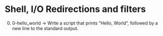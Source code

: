 # Shell, I/O Redirections and filters
0. 0-hello_world -> Write a script that prints “Hello, World”, followed by a new line to the standard output.


